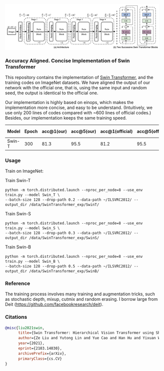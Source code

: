 ![Swin Transformer](./concept.png)

### Accuracy Aligned. Concise Implementation of Swin Transformer

This repository contains the implementation of [Swin Transformer](https://arxiv.org/abs/2103.14030), and the training codes on ImageNet datasets. We have aligned the output of our network with the official one, that is, using the same input and random seed, the output is identical to the official one.

Our implementation is highly based on einops, which makes the implementation more concise, and easy to be understand. (Intuitively, we use only 200 lines of codes compared with ~600 lines of official codes.) Besides, our implementation keeps the same training speed.


|Model|Epoch|acc@1(our)|acc@5(our)|acc@1(official)|acc@5(official)|pretrained model|
|---|---|---|---|---|---|---|
|Swin-T|300|81.3|95.5|81.2|95.5|[here](https://drive.google.com/file/d/1PB_lZTaU9WmkTPFjVu1gMw7TF42x6IWf/view?usp=sharing) |


### Usage
Train on ImageNet:

Train Swin-T
```
python -m torch.distributed.launch --nproc_per_node=8 --use_env train.py --model Swin_T \
--batch-size 128 --drop-path 0.2 --data-path ~/ILSVRC2012/ --output_dir /data/SwinTransformer_exp/SwinT/
```

Train Swin-S
```
python -m torch.distributed.launch --nproc_per_node=8 --use_env train.py --model Swin_S \
--batch-size 128 --drop-path 0.3 --data-path ~/ILSVRC2012/ --output_dir /data/SwinTransformer_exp/SwinS/
```

Train Swin-B
```
python -m torch.distributed.launch --nproc_per_node=8 --use_env train.py --model Swin_B \
--batch-size 128 --drop-path 0.5 --data-path ~/ILSVRC2012/ --output_dir /data/SwinTransformer_exp/SwinB/
```


### Reference
The training process involves many training and augmentation tricks, such as stochastic depth, mixup, cutmix and random erasing. I borrow large from Deit (https://github.com/facebookresearch/deit). 

### Citations

```bibtex
@misc{liu2021swin,
      title={Swin Transformer: Hierarchical Vision Transformer using Shifted Windows}, 
      author={Ze Liu and Yutong Lin and Yue Cao and Han Hu and Yixuan Wei and Zheng Zhang and Stephen Lin and Baining Guo},
      year={2021},
      eprint={2103.14030},
      archivePrefix={arXiv},
      primaryClass={cs.CV}
}
```
